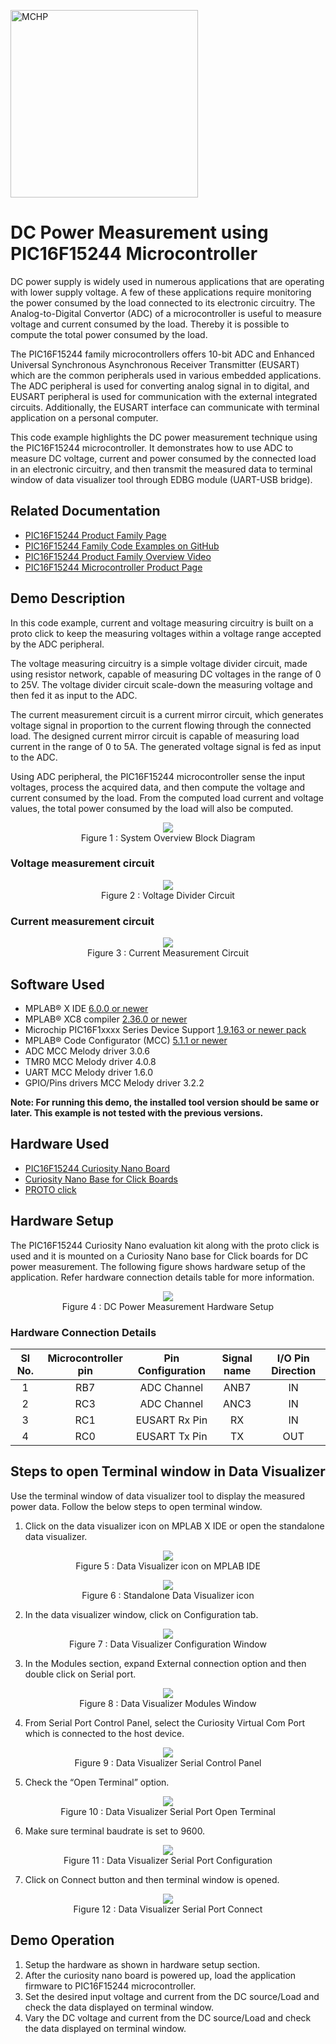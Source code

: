 <!-- Please do not change this html logo with link -->
<a href="https://www.microchip.com" rel="nofollow"><img src="images/microchip.png" alt="MCHP" width="300"/></a>

# DC Power Measurement using PIC16F15244 Microcontroller

DC power supply is widely used in numerous applications that are operating with lower supply voltage. A few of these applications require monitoring the power consumed by the load connected to its electronic circuitry. The Analog-to-Digital Convertor (ADC) of a microcontroller is useful to measure voltage and current consumed by the load. Thereby it is possible to compute the total power consumed by the load.

The PIC16F15244 family microcontrollers offers 10-bit ADC and Enhanced Universal Synchronous Asynchronous Receiver Transmitter (EUSART) which are the common peripherals used in various embedded applications. The ADC peripheral is used for converting analog signal in to digital, and EUSART peripheral is used for communication with the external integrated circuits. Additionally, the EUSART interface can communicate with terminal application on a personal computer.

This code example highlights the DC power measurement technique using the PIC16F15244 microcontroller. It demonstrates how to use ADC to measure DC voltage, current and power consumed by the connected load in an electronic circuitry, and then transmit the measured data to terminal window of data visualizer tool through EDBG module (UART-USB bridge).


## Related Documentation

- [PIC16F15244 Product Family Page](https://www.microchip.com/en-us/products/microcontrollers-and-microprocessors/8-bit-mcus/pic-mcus/pic16f15244)
- [PIC16F15244 Family Code Examples on GitHub](https://github.com/microchip-pic-avr-examples?q=pic16f15244&type=&language=&sort=)
- [PIC16F15244 Product Family Overview Video](https://www.youtube.com/watch?v=nHLv3Th-o-s)
- [PIC16F15244 Microcontroller Product Page](https://www.microchip.com/wwwproducts/en/PIC16F15244)

## Demo Description 

In this code example, current and voltage measuring circuitry is built on a proto click to keep the measuring voltages within a voltage range accepted by the ADC peripheral.

The voltage measuring circuitry is a simple voltage divider circuit, made using resistor network, capable of measuring DC voltages in the range of 0 to 25V. The voltage divider circuit scale-down the measuring voltage and then fed it as input to the ADC.

The current measurement circuit is a current mirror circuit, which generates voltage signal in proportion to the current flowing through the connected load. The designed current mirror circuit is capable of measuring load current in the range of 0 to 5A. The generated voltage signal is fed as input to the ADC.

Using ADC peripheral, the PIC16F15244 microcontroller sense the input voltages, process the acquired data, and then compute the voltage and current consumed by the load. From the computed load current and voltage values, the total power consumed by the load will also be computed.

<p align="center">
  <img width=auto height=auto src="images/OverviewBlockDiagram.png">
  <br>Figure 1 : System Overview Block Diagram<br>
</p>

### Voltage measurement circuit

<p align="center">
  <img width=auto height=auto src="images/VoltageDividerCircuit.png">
  <br>Figure 2 : Voltage Divider Circuit<br>
</p>

### Current measurement circuit

<p align="center">
  <img width=auto height=auto src="images/CurrentMeasurementCircuit.png">
  <br>Figure 3 : Current Measurement Circuit<br>
</p>


## Software Used

- MPLAB® X IDE [6.0.0 or newer](http://www.microchip.com/mplab/mplab-x-ide)
- MPLAB® XC8 compiler [2.36.0 or newer](http://www.microchip.com/mplab/compilers) 
- Microchip PIC16F1xxxx Series Device Support [1.9.163 or newer pack](https://packs.download.microchip.com/)
- MPLAB® Code Configurator (MCC) [5.1.1 or newer](https://www.microchip.com/mplab/mplab-code-configurator)
- ADC MCC Melody driver 3.0.6
- TMR0 MCC Melody driver 4.0.8
- UART MCC Melody driver 1.6.0
- GPIO/Pins drivers MCC Melody driver 3.2.2

**Note: For running this demo, the installed tool version should be same or later. This example is not tested with the previous versions.**
 
## Hardware Used

- [PIC16F15244 Curiosity Nano Board](https://www.microchip.com/en-us/development-tool/EV09Z19A)
- [Curiosity Nano Base for Click Boards](https://www.microchip.com/en-us/development-tool/AC164162)
- [PROTO click](https://www.mikroe.com/proto-click)

## Hardware Setup

The PIC16F15244 Curiosity Nano evaluation kit along with the proto click is used and it is mounted on a Curiosity Nano base for Click boards for DC power measurement.  The following figure shows hardware setup of the application. Refer hardware connection details table for more information.

<p align="center">
  <img width=auto height=auto src="images/HardwareSetup.png">
  <br>Figure 4 : DC Power Measurement Hardware Setup<br>
</p>

### Hardware Connection Details

|Sl No. | Microcontroller pin | Pin Configuration | Signal name |I/O Pin Direction |
|:---------:|:----------:|:-----------:|:---------:|:------------:|	
| 1     | RB7	| ADC Channel	        | ANB7	| IN  |	
| 2     | RC3	| ADC Channel	        | ANC3	| IN  |
| 3     | RC1	| EUSART Rx Pin	        | RX	| IN  |
| 4     | RC0	| EUSART Tx	Pin         | TX	| OUT  |
		
## Steps to open Terminal window in Data Visualizer

Use the terminal window of data visualizer tool to display the measured power data. Follow the below steps to open terminal window.

1. Click on the data visualizer icon on MPLAB X IDE or open the standalone data visualizer.

<p align="center">
  <img width=auto height=auto src="images/DVIcon.png">
  <br>Figure 5 : Data Visualizer icon on MPLAB IDE<br>
</p>

<p align="center">
  <img width=auto height=auto src="images/DVIconSA.png">
  <br>Figure 6 : Standalone Data Visualizer icon<br>
</p>

2. In the data visualizer window, click on Configuration tab.

<p align="center">
  <img width=auto height=auto src="images/DVConfig.png">
  <br>Figure 7 : Data Visualizer Configuration Window<br>
</p>

3. In the Modules section, expand External connection option and then double click on Serial port.

<p align="center">
  <img width=auto height=auto src="images/DVSerialPort.png">
  <br>Figure 8 : Data Visualizer Modules Window<br>
</p>

4.	From Serial Port Control Panel, select the Curiosity Virtual Com Port which is connected to the host device.

<p align="center">
  <img width=auto height=auto src="images/DVSerialCntrlPanel.png">
  <br>Figure 9 : Data Visualizer Serial Control Panel<br>
</p>

5.	Check the “Open Terminal” option.

<p align="center">
  <img width=auto height=auto src="images/DVSerialOpenTerm.png">
  <br>Figure 10 : Data Visualizer Serial Port Open Terminal<br>
</p>

6. Make sure terminal baudrate is set to 9600.

<p align="center">
  <img width=auto height=auto src="images/DVBaudRate.png">
  <br>Figure 11 : Data Visualizer Serial Port Configuration<br>
</p>

7. Click on Connect button and then terminal window is opened. 

<p align="center">
  <img width=auto height=auto src="images/DCSerialConnect.png">
  <br>Figure 12 : Data Visualizer Serial Port Connect<br>
</p>

## Demo Operation 

1. Setup the hardware as shown in hardware setup section.
2. After the curiosity nano board is powered up, load the application firmware to PIC16F15244 microcontroller.
3. Set the desired input voltage and current from the DC source/Load and check the data displayed on terminal window.
4. Vary the DC voltage and current from the DC source/Load and check the data displayed on terminal window.    



